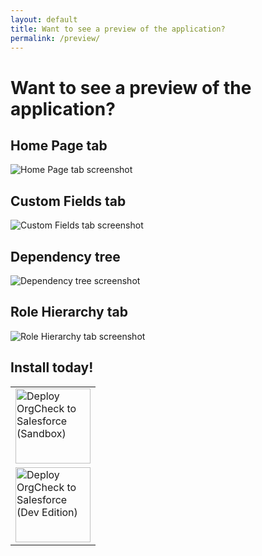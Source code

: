 ```yaml
---
layout: default
title: Want to see a preview of the application?
permalink: /preview/
---
```


# Want to see a preview of the application?

## Home Page tab
![Home Page tab screenshot](../images/screenshots/OrgCheck-v1.9.1-Screenshot1.png)

## Custom Fields tab
![Custom Fields tab screenshot](../images/screenshots/OrgCheck-v1.9.2-Screenshot2.png)

## Dependency tree 
![Dependency tree screenshot](../images/screenshots/OrgCheck-v1.9.2-Screenshot3.png)

## Role Hierarchy tab
![Role Hierarchy tab screenshot](../images/screenshots/OrgCheck-v1.9.1-Screenshot4.png)

## Install today!
<table>
  <tr><td><a href="https://sfdc.co/OrgCheck-Install-1_9-SDB"><img width="120px" src="../assets/pngs/Install-SDBX.png" alt="Deploy OrgCheck to Salesforce (Sandbox)"></a></td></tr>
  <tr><td><a href="https://sfdc.co/OrgCheck-Install-1_9-DevOrg"><img width="120px" src="../assets/pngs/Install-DevEdition.png" alt="Deploy OrgCheck to Salesforce (Dev Edition)"></a></td></tr>
</table>
